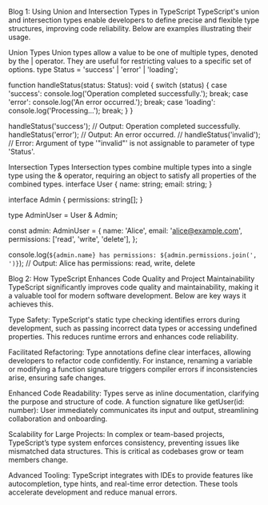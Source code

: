 Blog 1: Using Union and Intersection Types in TypeScript
TypeScript's union and intersection types enable developers to define precise and flexible type structures, improving code reliability. Below are examples illustrating their usage.

Union Types
Union types allow a value to be one of multiple types, denoted by the | operator. They are useful for restricting values to a specific set of options.
type Status = 'success' | 'error' | 'loading';

function handleStatus(status: Status): void {
  switch (status) {
    case 'success':
      console.log('Operation completed successfully.');
      break;
    case 'error':
      console.log('An error occurred.');
      break;
    case 'loading':
      console.log('Processing...');
      break;
  }
}

handleStatus('success'); // Output: Operation completed successfully.
handleStatus('error');  // Output: An error occurred.
// handleStatus('invalid'); // Error: Argument of type '"invalid"' is not assignable to parameter of type 'Status'.


Intersection Types
Intersection types combine multiple types into a single type using the & operator, requiring an object to satisfy all properties of the combined types.
interface User {
  name: string;
  email: string;
}

interface Admin {
  permissions: string[];
}

type AdminUser = User & Admin;

const admin: AdminUser = {
  name: 'Alice',
  email: 'alice@example.com',
  permissions: ['read', 'write', 'delete'],
};

console.log(`${admin.name} has permissions: ${admin.permissions.join(', ')}`);
// Output: Alice has permissions: read, write, delete


Blog 2: How TypeScript Enhances Code Quality and Project Maintainability
TypeScript significantly improves code quality and maintainability, making it a valuable tool for modern software development. Below are key ways it achieves this.

Type Safety: TypeScript's static type checking identifies errors during development, such as passing incorrect data types or accessing undefined properties. This reduces runtime errors and enhances code reliability.

Facilitated Refactoring: Type annotations define clear interfaces, allowing developers to refactor code confidently. For instance, renaming a variable or modifying a function signature triggers compiler errors if inconsistencies arise, ensuring safe changes.

Enhanced Code Readability: Types serve as inline documentation, clarifying the purpose and structure of code. A function signature like getUser(id: number): User immediately communicates its input and output, streamlining collaboration and onboarding.

Scalability for Large Projects: In complex or team-based projects, TypeScript’s type system enforces consistency, preventing issues like mismatched data structures. This is critical as codebases grow or team members change.

Advanced Tooling: TypeScript integrates with IDEs to provide features like autocompletion, type hints, and real-time error detection. These tools accelerate development and reduce manual errors.

